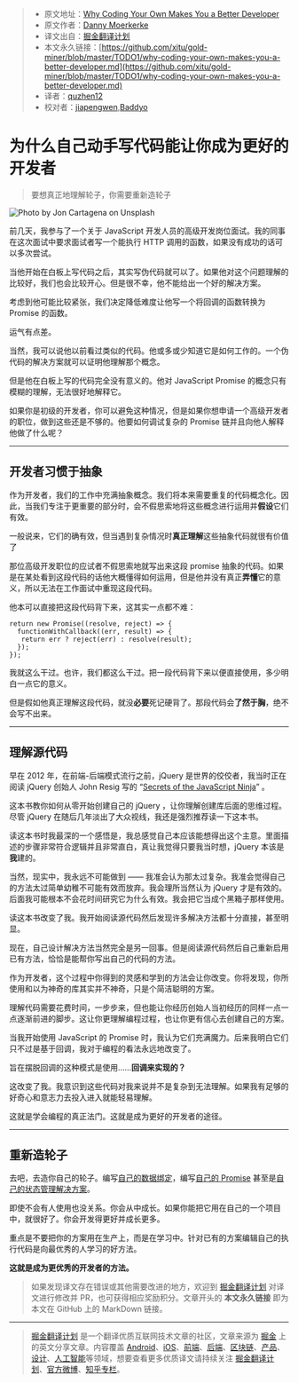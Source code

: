 > * 原文地址：[Why Coding Your Own Makes You a Better Developer](https://medium.com/better-programming/why-coding-your-own-makes-you-a-better-developer-5c53439c5e4a)
> * 原文作者：[Danny Moerkerke](https://medium.com/@dannymoerkerke)
> * 译文出自：[掘金翻译计划](https://github.com/xitu/gold-miner)
> * 本文永久链接：[https://github.com/xitu/gold-miner/blob/master/TODO1/why-coding-your-own-makes-you-a-better-developer.md](https://github.com/xitu/gold-miner/blob/master/TODO1/why-coding-your-own-makes-you-a-better-developer.md)
> * 译者：[quzhen12](https://github.com/quzhen12)
> * 校对者：[jiapengwen](https://github.com/jiapengwen),[Baddyo](https://github.com/Baddyo)

# 为什么自己动手写代码能让你成为更好的开发者

> 要想真正地理解轮子，你需要重新造轮子

![Photo by [Jon Cartagena](https://unsplash.com/@cartega?utm_source=medium&utm_medium=referral) on [Unsplash](https://unsplash.com?utm_source=medium&utm_medium=referral)](https://cdn-images-1.medium.com/max/10368/0*nbaB-g7qNeIhN7iN)

前几天，我参与了一个关于 JavaScript 开发人员的高级开发岗位面试。我的同事在这次面试中要求面试者写一个能执行 HTTP 调用的函数，如果没有成功的话可以多次尝试。

当他开始在白板上写代码之后，其实写伪代码就可以了。如果他对这个问题理解的比较好，我们也会比较开心。但是很不幸，他不能给出一个好的解决方案。

考虑到他可能比较紧张，我们决定降低难度让他写一个将回调的函数转换为 Promise 的函数。

运气有点差。

当然，我可以说他以前看过类似的代码。他或多或少知道它是如何工作的。一个伪代码的解决方案就可以证明他理解那个概念。

但是他在白板上写的代码完全没有意义的。他对 JavaScript Promise 的概念只有模糊的理解，无法很好地解释它。

如果你是初级的开发者，你可以避免这种情况，但是如果你想申请一个高级开发者的职位，做到这些还是不够的。他要如何调试复杂的 Promise 链并且向他人解释他做了什么呢？

---

## 开发者习惯于抽象

作为开发者，我们的工作中充满抽象概念。我们将本来需要重复的代码概念化。因此，当我们专注于更重要的部分时，会不假思索地将这些概念进行运用并**假设**它们有效。

一般说来，它们的确有效，但当遇到复杂情况时**真正理解**这些抽象代码就很有价值了

那位高级开发职位的应试者不假思索地就写出来这段 promise 抽象的代码。如果是在某处看到这段代码的话他大概懂得如何运用，但是他并没有真正**弄懂**它的意义，所以无法在工作面试中重现这段代码。

他本可以直接把这段代码背下来，这其实一点都不难：

```
return new Promise((resolve, reject) => {
  functionWithCallback((err, result) => {
   return err ? reject(err) : resolve(result);
  });
});
```

我就这么干过。也许，我们都这么干过。把一段代码背下来以便直接使用，多少明白一点它的意义。

但是假如他真正理解这段代码，就没**必要**死记硬背了。那段代码会**了然于胸**，绝不会写不出来。

---

## 理解源代码

早在 2012 年，在前端-后端模式流行之前，jQuery 是世界的佼佼者，我当时正在阅读 jQuery 创始人 John Resig 写的 “[Secrets of the JavaScript Ninja](https://www.manning.com/books/secrets-of-the-javascript-ninja)” 。

这本书教你如何从零开始创建自己的 jQuery ，让你理解创建库后面的思维过程。尽管 jQuery 在随后几年淡出了大众视线，我还是强烈推荐读一下这本书。

读这本书时我最深的一个感悟是，我总感觉自己本应该能想得出这个主意。里面描述的步骤非常符合逻辑并且非常直白，真让我觉得只要我当时想，jQuery 本该是**我**建的。

当然，现实中，我永远不可能做到 —— 我准会认为那太过复杂。我准会觉得自己的方法太过简单幼稚不可能有效而放弃。我会理所当然认为 jQuery 才是有效的。后面我可能根本不会花时间研究它为什么有效。我会把它当成个黑箱子那样使用。

读这本书改变了我。我开始阅读源代码然后发现许多解决方法都十分直接，甚至明显。

现在，自己设计解决方法当然完全是另一回事。但是阅读源代码然后自己重新启用已有方法，恰恰是能帮你写出自己的代码的方法。

作为开发者，这个过程中你得到的灵感和学到的方法会让你改变。你将发现，你所使用和以为神奇的库其实并不神奇，只是个简洁聪明的方案。

理解代码需要花费时间，一步步来，但也能让你经历创始人当初经历的同样一点一点逐渐前进的脚步。这让你更理解编程过程，也让你更有信心去创建自己的方案。

当我开始使用 JavaScript 的 Promise 时，我认为它们充满魔力。后来我明白它们只不过是基于回调，我对于编程的看法永远地改变了。

旨在摆脱回调的这种模式是使用……**回调来实现的？**

这改变了我。我意识到这些代码对我来说并不是复杂到无法理解。如果我有足够的好奇心和意志力去投入进入就能轻易理解。

这就是学会编程的真正法门。这就是成为更好的开发者的途径。

---

## 重新造轮子

去吧，去造你自己的轮子。编写[自己的数据绑定](https://medium.com/swlh/https-medium-com-drmoerkerke-data-binding-for-web-components-in-just-a-few-lines-of-code-33f0a46943b3?source=friends_link&sk=09dd590e07b3300bae4b63dbb716cc39)，编写[自己的 Promise](https://hackernoon.com/implementing-javascript-promise-in-70-lines-of-code-b3592565af0f) 甚至是[自己的状态管理解决方案](https://css-tricks.com/build-a-state-management-system-with-vanilla-javascript/)。

即使不会有人使用也没关系。你会从中成长。如果你能把它用在自己的一个项目中，就很好了。你会开发得更好并成长更多。

重点是不要把你的方案用在生产上，而是在学习中。针对已有的方案编辑自己的执行代码是向最优秀的人学习的好方法。

**这就是成为更优秀的开发者的方法。**

> 如果发现译文存在错误或其他需要改进的地方，欢迎到 [掘金翻译计划](https://github.com/xitu/gold-miner) 对译文进行修改并 PR，也可获得相应奖励积分。文章开头的 **本文永久链接** 即为本文在 GitHub 上的 MarkDown 链接。

---

> [掘金翻译计划](https://github.com/xitu/gold-miner) 是一个翻译优质互联网技术文章的社区，文章来源为 [掘金](https://juejin.im) 上的英文分享文章。内容覆盖 [Android](https://github.com/xitu/gold-miner#android)、[iOS](https://github.com/xitu/gold-miner#ios)、[前端](https://github.com/xitu/gold-miner#前端)、[后端](https://github.com/xitu/gold-miner#后端)、[区块链](https://github.com/xitu/gold-miner#区块链)、[产品](https://github.com/xitu/gold-miner#产品)、[设计](https://github.com/xitu/gold-miner#设计)、[人工智能](https://github.com/xitu/gold-miner#人工智能)等领域，想要查看更多优质译文请持续关注 [掘金翻译计划](https://github.com/xitu/gold-miner)、[官方微博](http://weibo.com/juejinfanyi)、[知乎专栏](https://zhuanlan.zhihu.com/juejinfanyi)。
